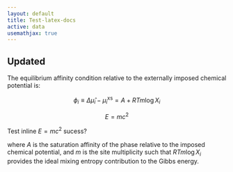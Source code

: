 ```yaml
---
layout: default
title: Test-latex-docs
active: data
usemathjax: true
---
```



## Updated

The equilibrium affinity condition relative to the externally imposed chemical potential is:

$$ \phi_i \equiv \Delta \hat{\mu}_i - \mu^\mathrm{xs}_i = A + RTm\log X_i $$

$$ E = mc^2 $$

Test inline $E=mc^2$ sucess?

where $A$ is the saturation affinity of the phase relative to the imposed chemical potential, and $m$ is the site multiplicity such that $RTm \log X_i$ provides the ideal mixing entropy contribution to the Gibbs energy.
